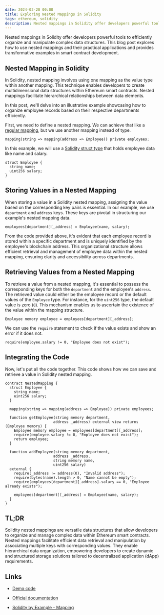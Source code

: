 ```yaml
---
date: 2024-02-28 00:00
title: Exploring Nested Mappings in Solidity
tags: ethereum, solidity
description: Nested mappings in Solidity offer developers powerful tools to efficiently organize and manipulate complex data structures. This blog post explores how to use nested mappings and their practical applications and provides transformative examples in smart contract development.
---
```


Nested mappings in Solidity offer developers powerful tools to efficiently organize and manipulate complex data structures. This blog post explores how to use nested mappings and their practical applications and provides transformative examples in smart contract development.

## Nested Mapping in Solidity

In Solidity, nested mapping involves using one mapping as the value type within another mapping. This technique enables developers to create multidimensional data structures within Ethereum smart contracts. Nested mappings facilitate hierarchical relationships between data elements.

In this post, we'll delve into an illustrative example showcasing how to organize employee records based on their respective departments efficiently.

First, we need to define a nested mapping. We can achieve that like a [regular mapping](/blog/solidity-mapping/), but we use another mapping instead of type.

```solidity
mapping(string => mapping(address => Employee)) private employees;
```

In this example, we will use a [Solidity struct type](/blog/solidity-structs/) that holds employee data like name and salary.

```solidity
struct Employee {
  string name;
  uint256 salary;
}
```

## Storing Values in a Nested Mapping

When storing a value in a Solidity nested mapping, assigning the value based on the corresponding key pairs is essential. In our example, we use `department` and `address` keys. These keys are pivotal in structuring our example's nested mapping data.

```solidity
employees[department][_address] = Employee(name, salary);
```

From the code provided above, it's evident that each employee record is stored within a specific department and is uniquely identified by the employee's blockchain address. This organizational structure allows efficient retrieval and management of employee data within the nested mapping, ensuring clarity and accessibility across departments.

## Retrieving Values from a Nested Mapping

To retrieve a value from a nested mapping, it's essential to possess the corresponding keys for both the `department` and the employee's `address`. The retrieved value could either be the employee record or the default values of the `Employee` type. For instance, for the `uint256` type, the default value is zero (`0`). This mechanism enables us to ascertain the existence of the value within the mapping structure.

```solidity
Employee memory employee = employees[department][_address];
```

We can use the `require` statement to check if the value exists and show an error if it does not.

```solidity
require(employee.salary != 0, "Employee does not exist");
```

## Integrating the Code

Now, let's put all the code together. This code shows how we can save and retrieve a value in Solidity nested mapping.

```solidity
contract NestedMapping {
  struct Employee {
    string name;
    uint256 salary;
  }

  mapping(string => mapping(address => Employee)) private employees;

  function getEmployee(string memory department,
                      address _address) external view returns (Employee memory) {
    Employee memory employee = employees[department][_address];
    require(employee.salary != 0, "Employee does not exist");
    return employee;
  }

  function addEmployee(string memory department,
                      address _address,
                      string memory name,
                      uint256 salary)
  external {
    require(_address != address(0), "Invalid address");
    require(bytes(name).length > 0, "Name cannot be empty");
    require(employees[department][_address].salary == 0, "Employee already exists");

    employees[department][_address] = Employee(name, salary);
  }
}
```

## TL;DR

Solidity nested mappings are versatile data structures that allow developers to organize and manage complex data within Ethereum smart contracts. Nested mappings facilitate efficient data retrieval and manipulation by associating multiple keys with corresponding values. They enable hierarchical data organization, empowering developers to create dynamic and structured storage solutions tailored to decentralized application (dApp) requirements.

## Links

- [Demo code](https://gist.github.com/fassko/5b7e40bb62a1605163a6bf3fd999fbeb)

- [Official documentation](https://docs.soliditylang.org/en/v0.8.13/types.html)
- [Solidity by Example - Mapping](https://solidity-by-example.org/mapping/)
